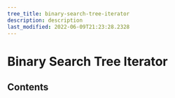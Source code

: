 ```yaml
---
tree_title: binary-search-tree-iterator
description: description
last_modified: 2022-06-09T21:23:28.2328
---
```


# Binary Search Tree Iterator

## Contents
